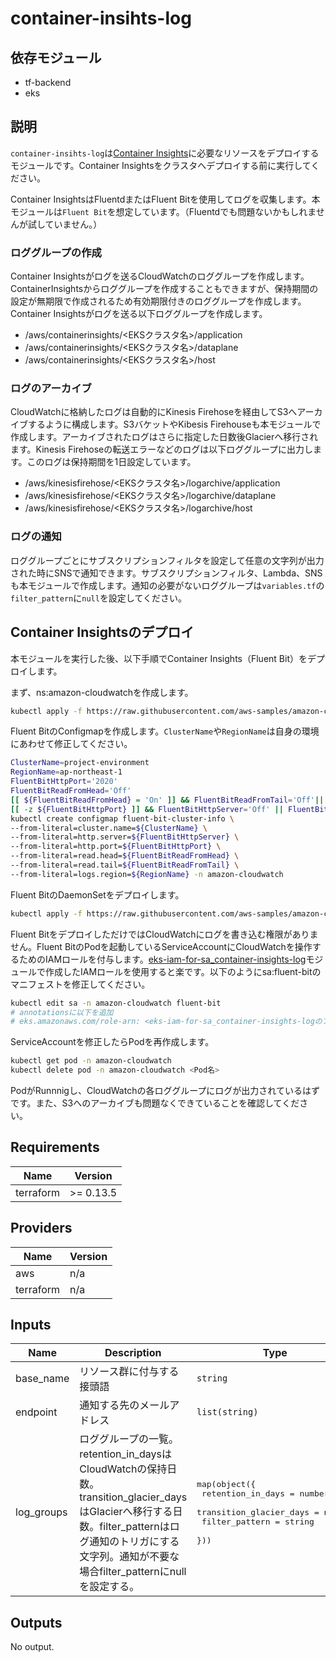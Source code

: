 # container-insihts-log

## 依存モジュール

- tf-backend
- eks

## 説明

`container-insihts-log`は[Container Insights](https://docs.aws.amazon.com/ja_jp/AmazonCloudWatch/latest/monitoring/ContainerInsights.html)に必要なリソースをデプロイするモジュールです。Container Insightsをクラスタへデプロイする前に実行してください。

Container InsightsはFluentdまたはFluent Bitを使用してログを収集します。本モジュールは`Fluent Bit`を想定しています。（Fluentdでも問題ないかもしれませんが試していません。）

### ロググループの作成

Container Insightsがログを送るCloudWatchのロググループを作成します。ContainerInsightsからロググループを作成することもできますが、保持期間の設定が無期限で作成されるため有効期限付きのロググループを作成します。Container Insightsがログを送る以下ロググループを作成します。

- /aws/containerinsights/<EKSクラスタ名>/application
- /aws/containerinsights/<EKSクラスタ名>/dataplane
- /aws/containerinsights/<EKSクラスタ名>/host

### ログのアーカイブ

CloudWatchに格納したログは自動的にKinesis Firehoseを経由してS3へアーカイブするように構成します。S3バケットやKibesis Firehouseも本モジュールで作成します。アーカイブされたログはさらに指定した日数後Glacierへ移行されます。Kinesis Firehoseの転送エラーなどのログは以下ロググループに出力します。このログは保持期間を1日設定しています。

- /aws/kinesisfirehose/<EKSクラスタ名>/logarchive/application
- /aws/kinesisfirehose/<EKSクラスタ名>/logarchive/dataplane
- /aws/kinesisfirehose/<EKSクラスタ名>/logarchive/host

### ログの通知

ロググループごとにサブスクリプションフィルタを設定して任意の文字列が出力された時にSNSで通知できます。サブスクリプションフィルタ、Lambda、SNSも本モジュールで作成します。通知の必要がないロググループは`variables.tf`の`filter_pattern`に`null`を設定してください。

## Container Insightsのデプロイ

本モジュールを実行した後、以下手順でContainer Insights（Fluent Bit）をデプロイします。

まず、ns:amazon-cloudwatchを作成します。

``` sh
kubectl apply -f https://raw.githubusercontent.com/aws-samples/amazon-cloudwatch-container-insights/latest/k8s-deployment-manifest-templates/deployment-mode/daemonset/container-insights-monitoring/cloudwatch-namespace.yaml
```

Fluent BitのConfigmapを作成します。`ClusterName`や`RegionName`は自身の環境にあわせて修正してください。

``` sh
ClusterName=project-environment
RegionName=ap-northeast-1
FluentBitHttpPort='2020'
FluentBitReadFromHead='Off'
[[ ${FluentBitReadFromHead} = 'On' ]] && FluentBitReadFromTail='Off'|| FluentBitReadFromTail='On'
[[ -z ${FluentBitHttpPort} ]] && FluentBitHttpServer='Off' || FluentBitHttpServer='On'
kubectl create configmap fluent-bit-cluster-info \
--from-literal=cluster.name=${ClusterName} \
--from-literal=http.server=${FluentBitHttpServer} \
--from-literal=http.port=${FluentBitHttpPort} \
--from-literal=read.head=${FluentBitReadFromHead} \
--from-literal=read.tail=${FluentBitReadFromTail} \
--from-literal=logs.region=${RegionName} -n amazon-cloudwatch
```

Fluent BitのDaemonSetをデプロイします。

``` sh
kubectl apply -f https://raw.githubusercontent.com/aws-samples/amazon-cloudwatch-container-insights/latest/k8s-deployment-manifest-templates/deployment-mode/daemonset/container-insights-monitoring/fluent-bit/fluent-bit.yaml
```

Fluent BitをデプロイしただけではCloudWatchにログを書き込む権限がありません。Fluent BitのPodを起動しているServiceAccountにCloudWatchを操作するためのIAMロールを付与します。[eks-iam-for-sa_container-insights-log](../eks-iam-for-sa_container-insights-log)モジュールで作成したIAMロールを使用すると楽です。以下のようにsa:fluent-bitのマニフェストを修正してください。

``` sh
kubectl edit sa -n amazon-cloudwatch fluent-bit
# annotationsに以下を追加
# eks.amazonaws.com/role-arn: <eks-iam-for-sa_container-insights-logのアウトプットに表示されるIAMロールのARN>
```

ServiceAccountを修正したらPodを再作成します。

``` sh
kubectl get pod -n amazon-cloudwatch
kubectl delete pod -n amazon-cloudwatch <Pod名>
```

PodがRunnnigし、CloudWatchの各ロググループにログが出力されているはずです。また、S3へのアーカイブも問題なくできていることを確認してください。

## Requirements

| Name | Version |
|------|---------|
| terraform | >= 0.13.5 |

## Providers

| Name | Version |
|------|---------|
| aws | n/a |
| terraform | n/a |

## Inputs

| Name | Description | Type | Default | Required |
|------|-------------|------|---------|:--------:|
| base\_name | リソース群に付与する接頭語 | `string` | n/a | yes |
| endpoint | 通知する先のメールアドレス | `list(string)` | n/a | yes |
| log\_groups | ロググループの一覧。retention\_in\_daysはCloudWatchの保持日数。transition\_glacier\_daysはGlacierへ移行する日数。filter\_patternはログ通知のトリガにする文字列。通知が不要な場合filter\_patternにnullを設定する。 | <pre>map(object({<br>    retention_in_days = number<br>    transition_glacier_days = number<br>    filter_pattern = string<br>  }))</pre> | n/a | yes |

## Outputs

No output.